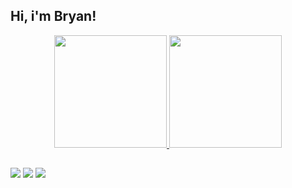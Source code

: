 ## Hi, i'm Bryan!


<div align="center">
  <a href="https://github.com/bryanrho">
  <img height="180em" src="https://github-readme-stats.vercel.app/api?username=bryanrho&show_icons=true&theme=dark&include_all_commits=true&count_private=true"/>
  <img height="180em" src="https://github-readme-stats.vercel.app/api/top-langs/?username=bryanrho&layout=compact&langs_count=7&theme=dark"/>
</div>
  
  ##
 
<div> 
  <a href="https://instagram.com/bryanrho" target="_blank"><img src="https://img.shields.io/badge/-Instagram-%23E4405F?style=for-the-badge&logo=instagram&logoColor=white" target="_blank"></a>
  <a href = "mailto:bryanhoffmanndev@gmail.com"><img src="https://img.shields.io/badge/-Gmail-%23333?style=for-the-badge&logo=gmail&logoColor=white" target="_blank"></a>
  <a href="https://www.linkedin.com/in/bryanrhoffmann/" target="_blank"><img src="https://img.shields.io/badge/-LinkedIn-%230077B5?style=for-the-badge&logo=linkedin&logoColor=white" target="_blank"></a> 
 
 </div>

